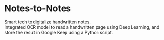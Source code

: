 # Notes-to-Notes
Smart tech to digitalize handwritten notes.  
Integrated OCR model to read a handwritten page using Deep Learning, and store the result in Google Keep using a Python script.
